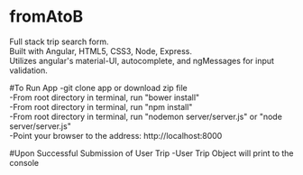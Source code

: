 # fromAtoB
Full stack trip search form. <br />
Built with Angular, HTML5, CSS3, Node, Express. <br />
Utilizes angular's material-UI, autocomplete, and ngMessages for input validation. <br />

#To Run App
-git clone app or download zip file <br />
-From root directory in terminal, run "bower install" <br />
-From root directory in terminal, run "npm install" <br />
-From root directory in terminal, run "nodemon server/server.js" or "node server/server.js" <br />
-Point your browser to the address: http://localhost:8000 <br />

#Upon Successful Submission of User Trip
-User Trip Object will print to the console

